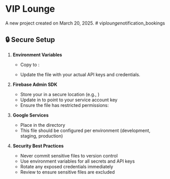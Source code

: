 # VIP Lounge

A new project created on March 20, 2025.
#   v i p _ l o u n g e _ n o t i f i c a t i o n _ b o o k i n g s  
 
## 🔒 Secure Setup

1. **Environment Variables**
   - Copy  to :
     
   - Update the  file with your actual API keys and credentials.

2. **Firebase Admin SDK**
   - Store your  in a secure location (e.g., )
   - Update  in  to point to your service account key
   - Ensure the file has restricted permissions:
     

3. **Google Services**
   - Place  in the  directory
   - This file should be configured per environment (development, staging, production)

4. **Security Best Practices**
   - Never commit sensitive files to version control
   - Use environment variables for all secrets and API keys
   - Rotate any exposed credentials immediately
   - Review  to ensure sensitive files are excluded
